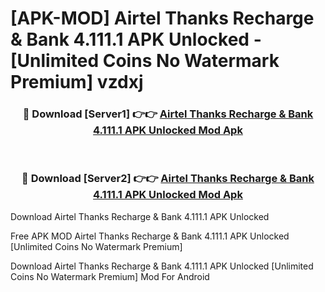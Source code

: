 # [APK-MOD] Airtel Thanks  Recharge & Bank 4.111.1 APK Unlocked - [Unlimited Coins No Watermark Premium] vzdxj



<div align="center">
<h3>🔴 Download [Server1] 👉👉 <a href="https://momento.my/?title=Airtel_Thanks__Recharge_&_Bank_4.111.1_APK_Unlocked">Airtel Thanks  Recharge & Bank 4.111.1 APK Unlocked Mod Apk</a></h3><br>

<h3>🔴 Download [Server2] 👉👉 <a href="https://momento.my/?title=Airtel_Thanks__Recharge_&_Bank_4.111.1_APK_Unlocked">Airtel Thanks  Recharge & Bank 4.111.1 APK Unlocked Mod Apk</a></h3>
</div>



Download Airtel Thanks  Recharge & Bank 4.111.1 APK Unlocked 

Free APK MOD Airtel Thanks  Recharge & Bank 4.111.1 APK Unlocked [Unlimited Coins No Watermark Premium]

Download Airtel Thanks  Recharge & Bank 4.111.1 APK Unlocked [Unlimited Coins No Watermark Premium] Mod For Android
